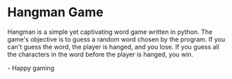 # Hangman Game

Hangman is a simple yet captivating word game written in python. The game's objective is to guess a random word chosen by the program. If you can't guess the word, the player is hanged, and you lose. If you guess all the characters in the word before the player is hanged, you win.

\- Happy gaming
